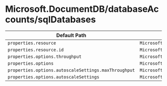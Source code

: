 # Microsoft.DocumentDB/databaseAccounts/sqlDatabases

| Default Path | Alias |
|---|---|
| `properties.resource` | `Microsoft.DocumentDB/databaseAccounts/sqlDatabases/resource` |
| `properties.resource.id` | `Microsoft.DocumentDB/databaseAccounts/sqlDatabases/resource.id` |
| `properties.options.throughput` | `Microsoft.DocumentDB/databaseAccounts/sqlDatabases/options.throughput` |
| `properties.options` | `Microsoft.DocumentDB/databaseAccounts/sqlDatabases/options` |
| `properties.options.autoscaleSettings.maxThroughput` | `Microsoft.DocumentDB/databaseAccounts/sqlDatabases/options.autoscaleSettings.maxThroughput` |
| `properties.options.autoscaleSettings` | `Microsoft.DocumentDB/databaseAccounts/sqlDatabases/options.autoscaleSettings` |

